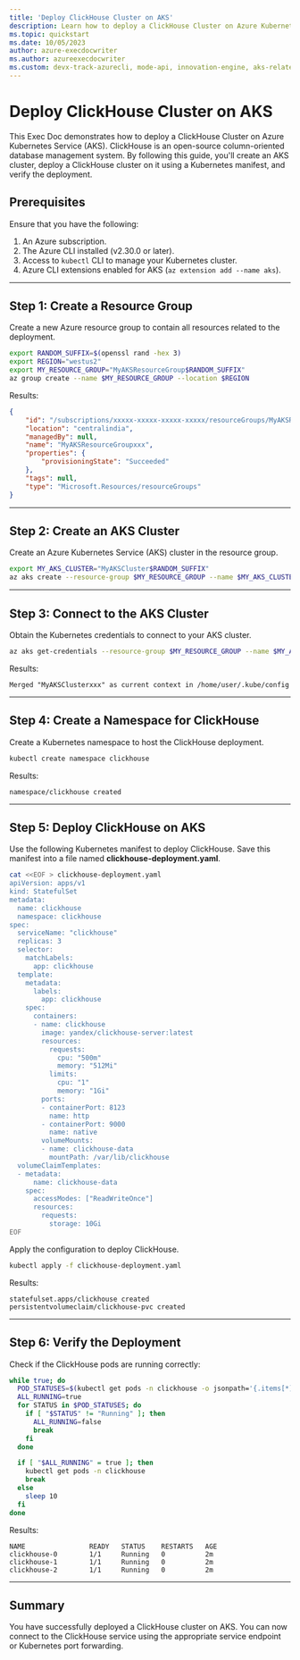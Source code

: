 ```yaml
---
title: 'Deploy ClickHouse Cluster on AKS'
description: Learn how to deploy a ClickHouse Cluster on Azure Kubernetes Service (AKS) using Azure CLI and Kubernetes manifests.
ms.topic: quickstart
ms.date: 10/05/2023
author: azure-execdocwriter
ms.author: azureexecdocwriter
ms.custom: devx-track-azurecli, mode-api, innovation-engine, aks-related-content
---
```


# Deploy ClickHouse Cluster on AKS

This Exec Doc demonstrates how to deploy a ClickHouse Cluster on Azure Kubernetes Service (AKS). ClickHouse is an open-source column-oriented database management system. By following this guide, you'll create an AKS cluster, deploy a ClickHouse cluster on it using a Kubernetes manifest, and verify the deployment.

## Prerequisites

Ensure that you have the following:

1. An Azure subscription.
2. The Azure CLI installed (v2.30.0 or later). 
3. Access to `kubectl` CLI to manage your Kubernetes cluster.
4. Azure CLI extensions enabled for AKS (`az extension add --name aks`).

---

## Step 1: Create a Resource Group

Create a new Azure resource group to contain all resources related to the deployment.

```bash
export RANDOM_SUFFIX=$(openssl rand -hex 3)
export REGION="westus2"
export MY_RESOURCE_GROUP="MyAKSResourceGroup$RANDOM_SUFFIX"
az group create --name $MY_RESOURCE_GROUP --location $REGION
```

Results:

<!-- expected_similarity=0.3 -->

```json
{
    "id": "/subscriptions/xxxxx-xxxxx-xxxxx-xxxxx/resourceGroups/MyAKSResourceGroupxxx",
    "location": "centralindia",
    "managedBy": null,
    "name": "MyAKSResourceGroupxxx",
    "properties": {
        "provisioningState": "Succeeded"
    },
    "tags": null,
    "type": "Microsoft.Resources/resourceGroups"
}
```

---

## Step 2: Create an AKS Cluster

Create an Azure Kubernetes Service (AKS) cluster in the resource group.

```bash
export MY_AKS_CLUSTER="MyAKSCluster$RANDOM_SUFFIX"
az aks create --resource-group $MY_RESOURCE_GROUP --name $MY_AKS_CLUSTER --node-count 3 --generate-ssh-keys
```

---

## Step 3: Connect to the AKS Cluster

Obtain the Kubernetes credentials to connect to your AKS cluster.

```bash
az aks get-credentials --resource-group $MY_RESOURCE_GROUP --name $MY_AKS_CLUSTER
```

Results:

<!-- expected_similarity=0.3 -->

```text
Merged "MyAKSClusterxxx" as current context in /home/user/.kube/config
```

---

## Step 4: Create a Namespace for ClickHouse

Create a Kubernetes namespace to host the ClickHouse deployment.

```bash
kubectl create namespace clickhouse
```

Results:

<!-- expected_similarity=0.3 -->

```text
namespace/clickhouse created
```

---

## Step 5: Deploy ClickHouse on AKS

Use the following Kubernetes manifest to deploy ClickHouse. Save this manifest into a file named **clickhouse-deployment.yaml**.

```bash
cat <<EOF > clickhouse-deployment.yaml
apiVersion: apps/v1
kind: StatefulSet
metadata:
  name: clickhouse
  namespace: clickhouse
spec:
  serviceName: "clickhouse"
  replicas: 3
  selector:
    matchLabels:
      app: clickhouse
  template:
    metadata:
      labels:
        app: clickhouse
    spec:
      containers:
      - name: clickhouse
        image: yandex/clickhouse-server:latest
        resources:
          requests:
            cpu: "500m"
            memory: "512Mi"
          limits:
            cpu: "1"
            memory: "1Gi"
        ports:
        - containerPort: 8123
          name: http
        - containerPort: 9000
          name: native
        volumeMounts:
        - name: clickhouse-data
          mountPath: /var/lib/clickhouse
  volumeClaimTemplates:
  - metadata:
      name: clickhouse-data
    spec:
      accessModes: ["ReadWriteOnce"]
      resources:
        requests:
          storage: 10Gi
EOF
```

Apply the configuration to deploy ClickHouse.

```bash
kubectl apply -f clickhouse-deployment.yaml
```

Results:

<!-- expected_similarity=0.3 -->

```text
statefulset.apps/clickhouse created
persistentvolumeclaim/clickhouse-pvc created
```

---

## Step 6: Verify the Deployment

Check if the ClickHouse pods are running correctly:

```bash
while true; do
  POD_STATUSES=$(kubectl get pods -n clickhouse -o jsonpath='{.items[*].status.phase}')
  ALL_RUNNING=true
  for STATUS in $POD_STATUSES; do
    if [ "$STATUS" != "Running" ]; then
      ALL_RUNNING=false
      break
    fi
  done

  if [ "$ALL_RUNNING" = true ]; then
    kubectl get pods -n clickhouse
    break
  else
    sleep 10
  fi
done
```

Results:

<!-- expected_similarity=0.3 -->

```text
NAME                READY   STATUS    RESTARTS   AGE
clickhouse-0        1/1     Running   0          2m
clickhouse-1        1/1     Running   0          2m
clickhouse-2        1/1     Running   0          2m
```

---

## Summary

You have successfully deployed a ClickHouse cluster on AKS. You can now connect to the ClickHouse service using the appropriate service endpoint or Kubernetes port forwarding.
